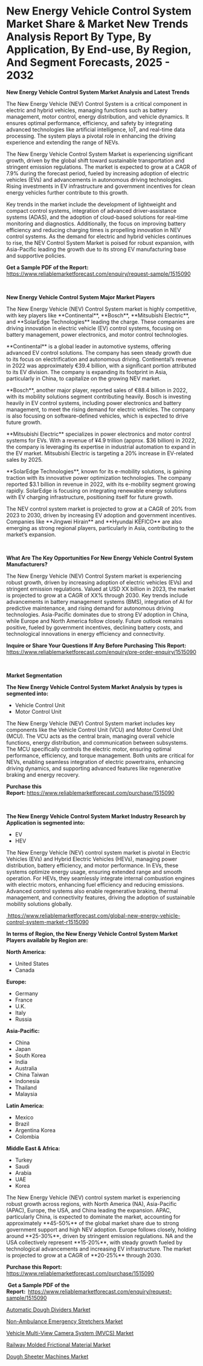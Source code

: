 <p><h1>New Energy Vehicle Control System Market Share & Market New Trends Analysis Report By Type, By Application, By End-use, By Region, And Segment Forecasts, 2025 - 2032</h1></p><p><strong>New Energy Vehicle Control System Market Analysis and Latest Trends</strong></p>
<p><p>The New Energy Vehicle (NEV) Control System is a critical component in electric and hybrid vehicles, managing functions such as battery management, motor control, energy distribution, and vehicle dynamics. It ensures optimal performance, efficiency, and safety by integrating advanced technologies like artificial intelligence, IoT, and real-time data processing. The system plays a pivotal role in enhancing the driving experience and extending the range of NEVs.</p><p>The New Energy Vehicle Control System Market is experiencing significant growth, driven by the global shift toward sustainable transportation and stringent emission regulations. The market is expected to grow at a CAGR of 7.9% during the forecast period, fueled by increasing adoption of electric vehicles (EVs) and advancements in autonomous driving technologies. Rising investments in EV infrastructure and government incentives for clean energy vehicles further contribute to this growth.</p><p>Key trends in the market include the development of lightweight and compact control systems, integration of advanced driver-assistance systems (ADAS), and the adoption of cloud-based solutions for real-time monitoring and diagnostics. Additionally, the focus on improving battery efficiency and reducing charging times is propelling innovation in NEV control systems. As the demand for electric and hybrid vehicles continues to rise, the NEV Control System Market is poised for robust expansion, with Asia-Pacific leading the growth due to its strong EV manufacturing base and supportive policies.</p></p>
<p><strong>Get a Sample PDF of the Report:&nbsp;</strong> <a href="https://www.reliablemarketforecast.com/enquiry/request-sample/1515090?utm_campaign=1875&utm_medium=2&utm_source=Github&utm_content=ia&utm_term=24012025&utm_id=new-energy-vehicle-control-system">https://www.reliablemarketforecast.com/enquiry/request-sample/1515090</a></p>
<p>&nbsp;</p>
<p><strong>New Energy Vehicle Control System Major Market Players</strong></p>
<p><p>The New Energy Vehicle (NEV) Control System market is highly competitive, with key players like **Continental**, **Bosch**, **Mitsubishi Electric**, and **SolarEdge Technologies** leading the charge. These companies are driving innovation in electric vehicle (EV) control systems, focusing on battery management, power electronics, and motor control technologies.</p><p>**Continental** is a global leader in automotive systems, offering advanced EV control solutions. The company has seen steady growth due to its focus on electrification and autonomous driving. Continental’s revenue in 2022 was approximately €39.4 billion, with a significant portion attributed to its EV division. The company is expanding its footprint in Asia, particularly in China, to capitalize on the growing NEV market.</p><p>**Bosch**, another major player, reported sales of €88.4 billion in 2022, with its mobility solutions segment contributing heavily. Bosch is investing heavily in EV control systems, including power electronics and battery management, to meet the rising demand for electric vehicles. The company is also focusing on software-defined vehicles, which is expected to drive future growth.</p><p>**Mitsubishi Electric** specializes in power electronics and motor control systems for EVs. With a revenue of ¥4.9 trillion (approx. $36 billion) in 2022, the company is leveraging its expertise in industrial automation to expand in the EV market. Mitsubishi Electric is targeting a 20% increase in EV-related sales by 2025.</p><p>**SolarEdge Technologies**, known for its e-mobility solutions, is gaining traction with its innovative power optimization technologies. The company reported $3.1 billion in revenue in 2022, with its e-mobility segment growing rapidly. SolarEdge is focusing on integrating renewable energy solutions with EV charging infrastructure, positioning itself for future growth.</p><p>The NEV control system market is projected to grow at a CAGR of 20% from 2023 to 2030, driven by increasing EV adoption and government incentives. Companies like **Jingwei Hirain** and **Hyundai KEFICO** are also emerging as strong regional players, particularly in Asia, contributing to the market’s expansion.</p></p>
<p>&nbsp;</p>
<p><strong>What Are The Key Opportunities For New Energy Vehicle Control System Manufacturers?</strong></p>
<p><p>The New Energy Vehicle (NEV) Control System market is experiencing robust growth, driven by increasing adoption of electric vehicles (EVs) and stringent emission regulations. Valued at USD XX billion in 2023, the market is projected to grow at a CAGR of XX% through 2030. Key trends include advancements in battery management systems (BMS), integration of AI for predictive maintenance, and rising demand for autonomous driving technologies. Asia-Pacific dominates due to strong EV adoption in China, while Europe and North America follow closely. Future outlook remains positive, fueled by government incentives, declining battery costs, and technological innovations in energy efficiency and connectivity.</p></p>
<p><strong>Inquire or Share Your Questions If Any Before Purchasing This Report:</strong> <a href="https://www.reliablemarketforecast.com/enquiry/pre-order-enquiry/1515090?utm_campaign=1875&utm_medium=2&utm_source=Github&utm_content=ia&utm_term=24012025&utm_id=new-energy-vehicle-control-system">https://www.reliablemarketforecast.com/enquiry/pre-order-enquiry/1515090</a></p>
<p>&nbsp;</p>
<p><strong>Market Segmentation</strong></p>
<p><strong>The New Energy Vehicle Control System Market Analysis by types is segmented into:</strong></p>
<p><ul><li>Vehicle Control Unit</li><li>Motor Control Unit</li></ul></p>
<p><p>The New Energy Vehicle (NEV) Control System market includes key components like the Vehicle Control Unit (VCU) and Motor Control Unit (MCU). The VCU acts as the central brain, managing overall vehicle functions, energy distribution, and communication between subsystems. The MCU specifically controls the electric motor, ensuring optimal performance, efficiency, and torque management. Both units are critical for NEVs, enabling seamless integration of electric powertrains, enhancing driving dynamics, and supporting advanced features like regenerative braking and energy recovery.</p></p>
<p><strong>Purchase this Report:&nbsp;</strong><a href="https://www.reliablemarketforecast.com/purchase/1515090?utm_campaign=1875&utm_medium=2&utm_source=Github&utm_content=ia&utm_term=24012025&utm_id=new-energy-vehicle-control-system">https://www.reliablemarketforecast.com/purchase/1515090</a></p>
<p>&nbsp;</p>
<p><strong>The New Energy Vehicle Control System Market Industry Research by Application is segmented into:</strong></p>
<p><ul><li>EV</li><li>HEV</li></ul></p>
<p><p>The New Energy Vehicle (NEV) control system market is pivotal in Electric Vehicles (EVs) and Hybrid Electric Vehicles (HEVs), managing power distribution, battery efficiency, and motor performance. In EVs, these systems optimize energy usage, ensuring extended range and smooth operation. For HEVs, they seamlessly integrate internal combustion engines with electric motors, enhancing fuel efficiency and reducing emissions. Advanced control systems also enable regenerative braking, thermal management, and connectivity features, driving the adoption of sustainable mobility solutions globally.</p></p>
<p><a href="https://www.reliablemarketforecast.com/global-new-energy-vehicle-control-system-market-r1515090?utm_campaign=1875&utm_medium=2&utm_source=Github&utm_content=ia&utm_term=24012025&utm_id=new-energy-vehicle-control-system">&nbsp;https://www.reliablemarketforecast.com/global-new-energy-vehicle-control-system-market-r1515090</a></p>
<p><strong>In terms of Region, the New Energy Vehicle Control System Market Players available by Region are:</strong></p>
<p>
    <p> <strong> North America: </strong>
        <ul>
            <li>United States</li>
            <li>Canada</li>
        </ul>
        </p> 
    <p> <strong> Europe: </strong>
        <ul>
            <li>Germany</li>
            <li>France</li>
            <li>U.K.</li>
            <li>Italy</li>
            <li>Russia</li>
        </ul>
        </p> 
    <p> <strong> Asia-Pacific: </strong>
        <ul>
            <li>China</li>
            <li>Japan</li>
            <li>South Korea</li>
            <li>India</li>
            <li>Australia</li>
            <li>China Taiwan</li>
            <li>Indonesia</li>
            <li>Thailand</li>
            <li>Malaysia</li>
        </ul>
        </p> 
    <p> <strong> Latin America: </strong>
        <ul>
            <li>Mexico</li>
            <li>Brazil</li>
            <li>Argentina Korea</li>
            <li>Colombia</li>
        </ul>
        </p> 
    <p> <strong> Middle East & Africa: </strong>
        <ul>
            <li>Turkey</li>
            <li>Saudi</li>
            <li>Arabia</li>
            <li>UAE</li>
            <li>Korea</li>
        </ul>
    </p>
    </p>
<p><p>The New Energy Vehicle (NEV) control system market is experiencing robust growth across regions, with North America (NA), Asia-Pacific (APAC), Europe, the USA, and China leading the expansion. APAC, particularly China, is expected to dominate the market, accounting for approximately **45-50%** of the global market share due to strong government support and high NEV adoption. Europe follows closely, holding around **25-30%**, driven by stringent emission regulations. NA and the USA collectively represent **15-20%**, with steady growth fueled by technological advancements and increasing EV infrastructure. The market is projected to grow at a CAGR of **20-25%** through 2030.</p></p>
<p><strong>Purchase this Report: </strong><a href="https://www.reliablemarketforecast.com/purchase/1515090?utm_campaign=1875&utm_medium=2&utm_source=Github&utm_content=ia&utm_term=24012025&utm_id=new-energy-vehicle-control-system">https://www.reliablemarketforecast.com/purchase/1515090</a></p>
<p>&nbsp;<strong>Get a Sample PDF of the Report:&nbsp;&nbsp;</strong><a href="https://www.reliablemarketforecast.com/enquiry/request-sample/1515090?utm_campaign=1875&utm_medium=2&utm_source=Github&utm_content=ia&utm_term=24012025&utm_id=new-energy-vehicle-control-system">https://www.reliablemarketforecast.com/enquiry/request-sample/1515090</a></p>
<p><strong></strong></p>
<p><p><a href="https://www.linkedin.com/pulse/evaluating-profitability-automatic-dough-dividers-market-rdwke?utm_campaign=1875&utm_medium=2&utm_source=Github&utm_content=ia&utm_term=24012025&utm_id=new-energy-vehicle-control-system">Automatic Dough Dividers Market</a></p><p><a href="https://www.linkedin.com/pulse/sales-projections-analysis-non-ambulance-emergency-stretchers-wyllc?utm_campaign=1875&utm_medium=2&utm_source=Github&utm_content=ia&utm_term=24012025&utm_id=new-energy-vehicle-control-system">Non-Ambulance Emergency Stretchers Market</a></p><p><a href="https://github.com/njockebogris/Market-Research-Report-List-1/blob/main/vehicle-multi-view-camera-system-mvcs-market.md?utm_campaign=1875&utm_medium=2&utm_source=Github&utm_content=ia&utm_term=24012025&utm_id=new-energy-vehicle-control-system">Vehicle Multi-View Camera System (MVCS) Market</a></p><p><a href="https://github.com/gregorywiliams78/Market-Research-Report-List-1/blob/main/railway-molded-frictional-material-market.md?utm_campaign=1875&utm_medium=2&utm_source=Github&utm_content=ia&utm_term=24012025&utm_id=new-energy-vehicle-control-system">Railway Molded Frictional Material Market</a></p><p><a href="https://www.linkedin.com/pulse/global-dough-sheeter-machines-market-comprehensive-analysis-hqwve?utm_campaign=1875&utm_medium=2&utm_source=Github&utm_content=ia&utm_term=24012025&utm_id=new-energy-vehicle-control-system">Dough Sheeter Machines Market</a></p></p>